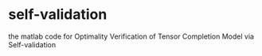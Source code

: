 # self-validation
the matlab code for Optimality Verification of Tensor Completion Model via Self-validation
